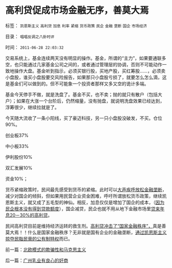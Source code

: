 # 高利贷促成市场金融无序，善莫大焉

标签： `凯恩斯主义` `高利贷` `加息` `利率` `紧缩` `货币政策` `民企` `金融` `垄断` `国企` `市场经济` 

目录： `唱唱反调之八卦时评`

时间： `2011-06-28 22:03:32`

交易系统上，基金连续两天没有明显的操作。基金，所谓的“主力”，如果要通联多空，也只能通过几家基金公司之间的，或者通过管理层的协调，否则不可能动作一致地操作大盘。基金听到指示，必须买银行股，买地产股，买红筹股……，必须卖小盘股，谁买小盘股要交风险报告，如果那只小盘股亏损了，就要怎么怎么滴，这是基金们可以做到的。但不可能象一个投资者那样又多又空的诡计多端。

基金今天停手不做，就是洗盘了。基金不买，也不卖；抛的就只有散户（包括大户）；如果在大涨一个台阶后，仍然缩量，没有抛盘，就说明洗盘效果已经达到，浮筹很少，继续拉就是了。

今天随大流收了一条小阳线，买了豪迈科技，另一只小盘股没破发，不买。仓位90%。

创业板37%

中小板33%

伊利股份10%

双汇发展10%

资金10%；

货币紧缩政策时，民间最先感受到货币的紧缩。此时可以[大声疾呼放松金融垄断](../../../2011/4/13/五毛股神的劣根性.md)，减少对国企的倾斜，但如果用民营企业资金困难，呼吁所谓放松货币政策，继续凯恩斯主义，就又成了五毛型的神仙。相反，加息仅仅是增加了国企的成本，（[因为民企根本没有得到贷款额度](../../../2011/6/22/保值储蓄不可行；负利率不应干预存款利息.md)），国企减贷，民企也就不用从地下金融市场里[贷来年息20－30%的高利贷](../../../2011/6/23/高利贷是风险投资；有息存款的本质就是高利贷；.md)。

民间高利贷目前是维持经济运转的救生剂。[高利贷冲击了“国家金融秩序”，](../../../2011/6/23/为什么传统文化对高利贷恨之入骨呢？.md)真是善莫大焉！！什么是国家金融秩序？无非就是国有企业的金融垄断，[通过凯恩斯主义掠夺民脂民膏的公有制特权](../../../2011/6/26/诺贝尔经济学奖是利益中立的吗？.md)而已。



前一篇：[北欧模式的欺骗性和马克思主义](../../../2011/6/27/北欧模式的欺骗性和马克思主义.md)

后一篇：[广州乳业有良心的奸商](../../../2011/6/28/广州乳业有良心的奸商.md)